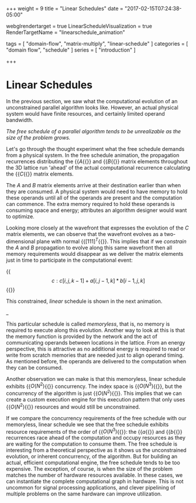 +++
weight = 9
title = "Linear Schedules"
date = "2017-02-15T07:24:38-05:00"

webglrendertarget = true
LinearScheduleVisualization = true
RenderTargetName = "linearschedule_animation"

tags = [ "domain-flow", "matrix-multiply", "linear-schedule" ]
categories = [ "domain flow", "schedule" ]
series = [ "introduction" ]

+++

# Linear Schedules

<canvas id="c"></canvas>

In the previous section, we saw what the computational evolution of an unconstrained parallel algorithm looks like.
However, an actual physical system would have finite resources, and certainly limited operand bandwidth.

*The free schedule of a parallel algorithm tends to be unrealizable as the size of the problem grows.*

Let's go through the thought experiment what the free schedule demands from a physical system.
In the free schedule animation, the propagation recurrences distributing the {{<math>}}$A${{</math>}} and
{{<math>}}$B${{</math>}} matrix elements throughout the 3D lattice run 'ahead' of the actual computational 
recurrence calculating the {{<math>}}$C${{</math>}} matrix elements.

The *A* and *B* matrix elements arrive at their destination earlier than when they are consumed. 
A physical system would need to have memory to hold these operands until
all of the operands are present and the computation can commence. The extra memory required to hold
these operands is consuming space and energy; 
attributes an algorithm designer would want to optimize.

Looking more closely at the wavefront that expresses the evolution of the *C* matrix elements, we
can observe that the wavefront evolves as a two-dimensional plane with normal {{<math>}}$[1 1 1]^T${{</math>}}.
This implies that if we _constrain_ the *A* and *B* propagation to evolve along this same wavefront
then all memory requirements would disappear as we deliver the matrix elements just in time
to participate in the computational event:
 
{{<math>}}$$c: c[i,j,k-1] + a[i,j-1,k] * b[i-1, j,k]$${{</math>}}

This constrained, _linear_ schedule is shown in the next animation.

<div id="linearschedule_animation">_</div>

This particular schedule is called _memoryless_, that is, no memory is required to execute along this
evolution. Another way to look at this is that the memory function is provided by the network and the act of
communicating operands between locations in the lattice. From an energy perspective, this is attractive as
no additional energy is required to read or write from scratch memories that are needed just to align operand
timing. As mentioned before, the operands are delivered to the computation when they can be consumed.

Another observation we can make is that this memoryless, linear schedule exhibits {{<math>}}$O(N^2)${{</math>}}
concurrency. The index space is {{<math>}}$O(N^3)${{</math>}}, but the concurrency of the algorithm is just
{{<math>}}$O(N^2)${{</math>}}. This implies that we can create a custom execution engine for
this execution pattern that only uses {{<math>}}$O(N^2)${{</math>}} resources and would still be unconstrained.

If we compare the concurrency requirements of the free schedule with our memoryless, linear schedule we
see that the free schedule exhibits resource requirements of the order of {{<math>}}$O(N^3)${{</math>}}:
the {{<math>}}$a${{</math>}} and {{<math>}}$b${{</math>}} recurrences race ahead of the computation and 
occupy resources as they are waiting for the computation to consume them. 
The free schedule is interesting from a theoretical perspective as it
shows us the unconstrained evolution, or inherent concurrency, of the algorithm. But for building an
actual, efficient computational engine, the free schedule tends to be too expensive. The exception, of course,
is when the size of the problem matches the number of hardware resources available. In these cases, 
we can instantiate the complete computational graph in hardware. This is not uncommon for signal processing
applications, and clever pipelining of multiple problems on the same hardware can improve utilization.
